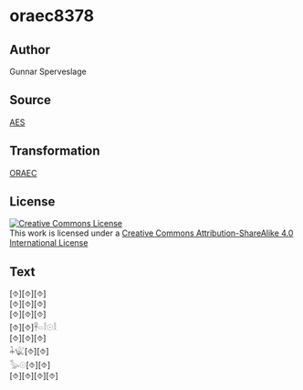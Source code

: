 # oraec8378

## Author

Gunnar Sperveslage

## Source

[AES](https://github.com/simondschweitzer/aes)

## Transformation

[ORAEC](https://oraec.github.io/)

## License

<a rel="license" href="http://creativecommons.org/licenses/by-sa/4.0/"><img alt="Creative Commons License" style="border-width:0" src="https://i.creativecommons.org/l/by-sa/4.0/88x31.png" /></a><br />This work is licensed under a <a rel="license" href="http://creativecommons.org/licenses/by-sa/4.0/">Creative Commons Attribution-ShareAlike 4.0 International License</a>

## Text

[⯑][⯑][⯑]<br>
[⯑][⯑][⯑]<br>
[⯑][⯑][⯑]<br>
[⯑][⯑]𓋹𓏏𓎛𓇳𓎛<br>
[⯑][⯑][⯑]<br>
𓇓𓆤[⯑][⯑]<br>
𓅭𓇳[⯑][⯑]<br>
[⯑][⯑][⯑][⯑]<br>
